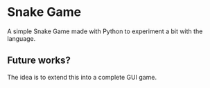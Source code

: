 # Snake Game
A simple Snake Game made with Python to experiment a bit with the language.
## Future works?
The idea is to extend this into a complete GUI game.